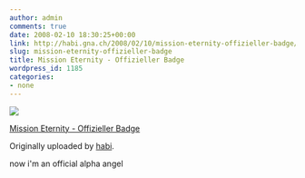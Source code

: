 ```yaml
---
author: admin
comments: true
date: 2008-02-10 18:30:25+00:00
link: http://habi.gna.ch/2008/02/10/mission-eternity-offizieller-badge/
slug: mission-eternity-offizieller-badge
title: Mission Eternity - Offizieller Badge
wordpress_id: 1185
categories:
- none
---
```



 [![](http://farm3.static.flickr.com/2005/2254863871_0a97f925b5_m.jpg)](http://www.flickr.com/photos/habi/2254863871/)
   

 
  [Mission Eternity - Offizieller Badge](http://www.flickr.com/photos/habi/2254863871/)
    

  Originally uploaded by [habi](http://www.flickr.com/people/habi/).
 



now i'm an official alpha angel
  


